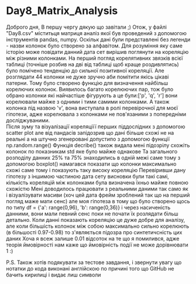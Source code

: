 # Day8_Matrix_Analysis
Доброго дня,
В першу чергу дякую що завітали ;)
  Отож, у файлі "Day8.csv" міститьця матриця аналіз якої був проведений з допомогою інструментів pandas, numpy.
  Оскільк дані були представлені без легенди - назви колонок було створено за алфавітом.
  Для розуміння яку саме історію може повідати данний дата сет вирішив поглянути на кореляцію між різними колонками.
  На перший погляд корелятивних звязків всієї таблиці (точніше розбив на дві від таблиці щоб краще роздивлятись) було помічено тенденцію до сильної позитивної кореляції. 
  Але розглядати 44 колонки не дуже зручно аби помітити якісь цікаві патерни.
  Тому було створено функцію для визначення найбільш корелючих колонок. 
Виявилось багато корелюючих пар, тож було обрано колонки які найчастіше фігурують а це були:['p', 'q', 'r'] вони корелювали майже з одними і тими самими колонками.
  А також колонка під назвою 'v', вона виступала в ролі перевірочної для моєї гіпотези, адже корелювала з колонками не пов'язаними з попередніми досліджуваними.  
  Після зуму та візуалізації кореляціїї перших піддослідних з допомогою scatter plot але від пандасів запідозрив що дані більше схожі не на реальні а на штучно згенеровані допустипо з допомогою функції np.random.range()
Функція decribe() також видала мені підозрілу схожіть колонок по показникам std яке було майже однакове Та загального розподілу данних 25% та 75% знаходились в одній межі саме тому з допомогою boxplot() намагався показати що колонки максимально схожі саме тому і показують таку високу кореляцію
  Перевіривши дану гіпотезу з іншимою частиною дата сету висновки були такі самі, кількість кореляцій між колонками була визначена їхньо майже повною схожістю
    Мені доводилось працювати з реальними даними так само як і візуалізувати масиви (хоч цей дата фрейм зроблений так що на перший погляд маже мати сенс) але моя гіпотеза в тому що було створено щось по типу df = {'a': range(0,96),
                                                              'b': range(0,36)} і через насиченість данними, вони мали певний сенс поки не почати їх розлядати більш детально. 
 Коли данні показають кореляцію це дуже добре для аналізу, але коли більшість колонок між собою максимально сильно корелюють (в більшості 0.97-0.98) то з'являється підозра про синтетичсність цих даних
 Хоча я всеж залише 0.01 відсоток на те що я помилився, адже теорія ймовірності нам каже що ймовірність події не може дорівнювати 1 :)
 
 
 P.S. Також хотів подякувати за тестове завдання, і звернути увагу що нотатки до кода виконані англійскою по причині того що GitHub не бачить кирилиці і видає лиш символи
